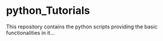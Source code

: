 # python_Tutorials
This repository contains the python scripts providing the basic functionalities in it...
